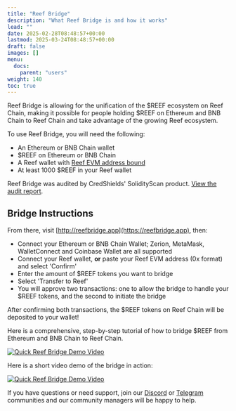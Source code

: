 ```yaml
---
title: "Reef Bridge"
description: "What Reef Bridge is and how it works"
lead: ""
date: 2025-02-28T08:48:57+00:00
lastmod: 2025-03-24T08:48:57+00:00
draft: false
images: []
menu:
  docs:
    parent: "users"
weight: 140
toc: true
---
```


Reef Bridge is allowing for the unification of the $REEF ecosystem on Reef Chain, making it possible for people holding $REEF on Ethereum and BNB Chain to Reef Chain and take advantage of the growing Reef ecosystem.

To use Reef Bridge, you will need the following:

- An Ethereum or BNB Chain wallet
- $REEF on Ethereum or BNB Chain
- A Reef wallet with [Reef EVM address bound](https://blog.reef.io/claim-evm-address)
- At least 1000 $REEF in your Reef wallet


Reef Bridge was audited by CredShields' SolidityScan product. [View the audit report](../users/reefbridge_audit_7eed170350f023b6.pdf).

## Bridge Instructions

From there, visit [http://reefbridge.app](https://reefbridge.app), then:

- Connect your Ethereum or BNB Chain Wallet; Zerion, MetaMask, WalletConnect and Coinbase Wallet are all supported
- Connect your Reef wallet, **or** paste your Reef EVM address (0x format) and select 'Confirm'
- Enter the amount of $REEF tokens you want to bridge
- Select 'Transfer to Reef'
- You will approve two transactions: one to allow the bridge to handle your $REEF tokens, and the second to initiate the bridge

After confirming both transactions, the $REEF tokens on Reef Chain will be deposited to your wallet!

Here is a comprehensive, step-by-step tutorial of how to bridge $REEF from Ethereum and BNB Chain to Reef Chain.

[![Quick Reef Bridge Demo Video](https://img.youtube.com/vi/z0aQXtpDQCc/0.jpg)](https://www.youtube.com/watch?v=z0aQXtpDQCc)

Here is a short video demo of the bridge in action:

[![Quick Reef Bridge Demo Video](https://img.youtube.com/vi/GngYtAwaP9k/0.jpg)](https://www.youtube.com/watch?v=GngYtAwaP9k)

If you have questions or need support, join our [Discord](https://discord.gg/reefchain) or [Telegram](https://t.me/reefchain) communities and our community managers will be happy to help.